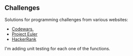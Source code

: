 ## Challenges

Solutions for programming challenges from various websites:

- [Codewars.](https://www.codewars.com/users/mlc-d)
- [Project Euler](https://projecteuler.net)
- [HackerRank](https://www.hackerrank.com/)

I'm adding unit testing for each one of the functions.
